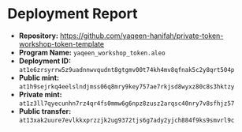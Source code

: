 # Deployment Report

- **Repository:** https://github.com/yaqeen-hanifah/private-token-workshop-token-template
- **Program Name:** `yaqeen_workshop_token.aleo`
- **Deployment ID:** `at1e6zrsyrrw5z9uadnnwvqudnt8gtgmv00t74kh4mv8qfnak5c2y8qrt504p`
-  **Public mint:** `at1h9sejrkq4eelslndjmss06q8mry9key757ae7rkjsd8wyxz80c8s3hktzy`
-  **Private mint:** `at1z3ll7qyecunhn7rz4qr4fs0mmw6g6npz8zusz2arqsc40nry7v8sfhjz57`
-  **Public transfer:** `at13xak2uure7evlkkxprzzjk2ug9372tjs6g7ady2yjch884f9ks9smvrl9c`